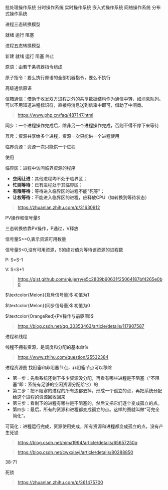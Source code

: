 批处理操作系统 分时操作系统 实时操作系统 嵌入式操作系统 网络操作系统 分布式操作系统



进程三态转换模型

就绪 运行 阻塞



进程五态转换模型

新建  就绪 运行 阻塞  终止 



原语：由若干条机器指令组成

原子指令：要么执行原语的全部机器指令，要么不执行

高级通信原语

信箱通信：借助于收发双方进程之外的共享数据结构作为通信中转，如消息队列。可以不用知道进程标识符，直接将消息送到信箱中即可，借助了中间商。

> https://www.php.cn/faq/487147.html



同步：一个进程操作完成后，除非另一个进程操作完成，否则不得不停下来等待

互斥：资源共享给多个进程，资源一次只能供一个进程使用



临界资源：资源一次只能供一个进程



使用

临界区：进程中访问临界资源的程序



- **空闲让进**：其他进程均不处于临界区；
- **忙则等待**：已有进程处于其临界区；
- **有限等待**：等待进入临界区的进程不能"死等"；
- **让权等待**：不能进入临界区的进程，应释放CPU（如转换到等待状态）

> https://zhuanlan.zhihu.com/p/31630912



PV操作和信号量S

三态转换依靠PV操作，P通过，V释放

信号量S>=0,表示资源可用数量

信号量S<0,没有可用资源，S的绝对值为等待该资源的进程数

P: S=S-1

V: S=S+1

> https://gist.github.com/njujerry/e5c2809b60631f25064187bf4265e0b0

$\textcolor{Melon}{互斥信号量}$ 初值为1

$\textcolor{Melon}{同步信号量}$ 初值为0

$\textcolor{OrangeRed}{PV操作与前驱图}$

> https://blog.csdn.net/qq_30353463/article/details/117907587





进程和线程

线程不拥有资源，是调度和分配的基本单位

> https://www.zhihu.com/question/25532384

进程资源图 找阻塞和非阻塞节点，非阻塞节点可以移除

- 第一步：先看系统还剩下多少资源没分配，再看有哪些进程是不阻塞（“不阻塞”即：系统有足够的空闲资源分配给它）的
- 第二步：把不阻塞的进程的所有边都去掉，形成一个孤立的点，再把系统分配给这个进程的资源回收回来
- 第三步：看剩下的进程有哪些是不阻塞的，然后又把它们逐个变成孤立的点。
- 第四步：最后，所有的资源和进程都变成孤立的点。这样的图就叫做“可完全简化”。

可简化：进程运行完成，资源使用完成，所有资源和进程都变成孤立的点，没有产生死锁

> https://blog.csdn.net/nima1994/article/details/65657250q

> https://blog.csdn.net/cwxxiayi/article/details/80288850



38-71  

死锁

> https://zhuanlan.zhihu.com/p/361475700
